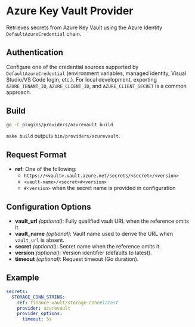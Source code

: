 # Azure Key Vault Provider

Retrieves secrets from Azure Key Vault using the Azure Identity `DefaultAzureCredential` chain.

## Authentication

Configure one of the credential sources supported by `DefaultAzureCredential` (environment variables, managed identity, Visual Studio/VS Code login, etc.). For local development, exporting `AZURE_TENANT_ID`, `AZURE_CLIENT_ID`, and `AZURE_CLIENT_SECRET` is a common approach.

## Build

```bash
go -C plugins/providers/azurevault build
```

`make build` outputs `bin/providers/azurevault`.

## Request Format

- **ref**: One of the following:
  - `https://<vault>.vault.azure.net/secrets/<secret>/<version>`
  - `<vault-name>/<secret>#<version>`
  - `#<version>` when the secret name is provided in configuration

## Configuration Options

- **vault_url** *(optional)*: Fully qualified vault URL when the reference omits it.
- **vault_name** *(optional)*: Vault name used to derive the URL when `vault_url` is absent.
- **secret** *(optional)*: Secret name when the reference omits it.
- **version** *(optional)*: Version identifier (defaults to latest).
- **timeout** *(optional)*: Request timeout (Go duration).

## Example

```yaml
secrets:
  STORAGE_CONN_STRING:
    ref: finance-vault/storage-conn#latest
    provider: azurevault
    provider_options:
      timeout: 5s
```
